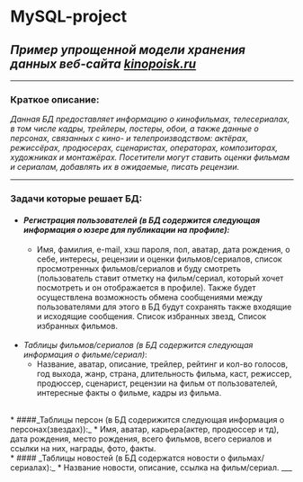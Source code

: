 # MySQL-project

## _Пример упрощенной модели хранения данных веб-сайта [kinopoisk.ru](https://www.kinopoisk.ru/)_
___
### Краткое описание:
_Данная БД предоставляет информацию о кинофильмах, телесериалах, в том числе кадры, 
	трейлеры, постеры, обои, а также данные о персонах, связанных с кино- и телепроизводством: актёрах, режиссёрах, продюсерах,
	сценаристах, операторах, композиторах, художниках и монтажёрах. 
	Посетители могут ставить оценки фильмам и сериалам, добавлять их в ожидаемые, писать рецензии._
___
### Задачи которые решает БД:
* #### _Регистрация пользователей (в БД содержится следующая информация о юзере для публикации на профиле):_
  * Имя, фамилия, e-mail, хэш пароля, пол, аватар, дата рождения, о себе, интересы, рецензии и оценки фильмов/сериалов,
        список просмотренных фильмов/сериалов и буду смотреть (пользователь ставит отметку на фильм/сериал, который
        хочет посмотреть и он отображается в профиле).
        Также будет осуществлена возможность обмена сообщениями между пользователями для этого в БД будут сохранять также
        входящие и исходящие сообщения.
        Список избранных звезд,
        Список избранных фильмов.
  <br>
* _Таблицы фильмов/сериалов (в БД содержится следующая информация о фильме/сериал)_:
    * Название, аватар, описание, трейлер, рейтинг и кол-во голосов, год выхода, жанр, страна, длительность фильма, каст, режиссер, продюссер, сценарист,
        рецензии на фильм от пользователей, интересные факты о фильме, кадры из фильма.
<br>
* ####_Таблицы персон (в БД содерижится следующая информация о персонах(звездах)):_
    * Имя, аватар, карьера(актер, продюссер и тд), дата рождения, место рождения, всего фильмов, всего сериалов и ссылки на них,
        награды, фото, факты.
<br>
* #### _Таблицы новостей (в БД содержатся новости о фильмах/сериалах):_
    * Название новости, описание, ссылка на фильм/сериал.
___
